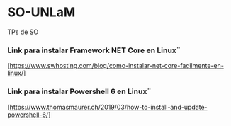 # SO-UNLaM
TPs de SO 

### Link para instalar Framework NET Core en Linux¨
[https://www.swhosting.com/blog/como-instalar-net-core-facilmente-en-linux/]

### Link para instalar Powershell 6 en Linux¨
[https://www.thomasmaurer.ch/2019/03/how-to-install-and-update-powershell-6/]

